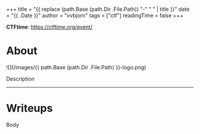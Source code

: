 +++
title = "{{ replace (path.Base (path.Dir .File.Path)) "-" " " | title }}"
date = "{{ .Date }}"
author = "vvbjorn"
tags = ["ctf"]
readingTime = false
+++

**CTFtime**: https://ctftime.org/event/

# About

![](/images/{{ path.Base (path.Dir .File.Path) }}-logo.png)

Description

---

# Writeups

Body